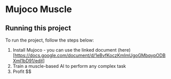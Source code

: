 # Mujoco Muscle
## Running this project
To run the project, follow the steps below:
1. Install Mujoco - you can use the linked document 
(here)[https://docs.google.com/document/d/1eBvfKoczKmImUgoGMbqypODBXmI1bD91/edit]
2. Train a muscle-based AI to perform any complex task
3. Profit $$
